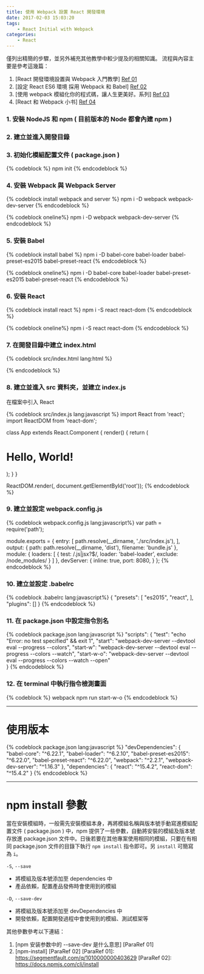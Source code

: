 ```yaml
---
title: 使用 Webpack 設置 React 開發環境
date: 2017-02-03 15:03:20
tags:
    - React Initial with Webpack    
categories:
    - React
---
```

僅列出精簡的步驟，並另外補充其他教學中較少提及的相關知識。
流程與內容主要是參考這幾篇：
1. [React 開發環境設置與 Webpack 入門教學] [Ref 01]
2. [設定 React ES6 環境 採用 Webpack 和 Babel] [Ref 02]
1. [使用 webpack 模組化你的程式碼，讓人生更美好。系列] [Ref 03]
2. [React 和 Webpack 小书] [Ref 04]

[Ref 01]: https://github.com/kdchang/reactjs101/blob/master/Ch02/webpack-dev-enviroment.md
[Ref 02]: http://jason-wang.logdown.com/posts/605416
[Ref 03]: http://ithelp.ithome.com.tw/users/20069901/ironman/1074
[Ref 04]: https://hainuo.gitbooks.io/react-webpack-cookbook/content/index.html

<!-- more -->

### 1. 安裝 NodeJS 和 npm ( 目前版本的 Node 都會內建 npm )

### 2. 建立並進入開發目錄

### 3. 初始化模組配置文件 ( package.json )
{% codeblock %}
npm init
{% endcodeblock %}

### 4. 安裝 Webpack 與 Webpack Server
{% codeblock install webpack and server %}
npm i -D webpack
         webpack-dev-server
{% endcodeblock %}

{% codeblock oneline%}
npm i -D webpack webpack-dev-server
{% endcodeblock %}

### 5. 安裝 Babel
{% codeblock install babel %}
npm i -D babel-core
         babel-loader
         babel-preset-es2015
         babel-preset-react
{% endcodeblock %}

{% codeblock oneline%}
npm i -D babel-core babel-loader babel-preset-es2015 babel-preset-react
{% endcodeblock %}

### 6. 安裝 React
{% codeblock install react %}
npm i -S react
         react-dom
{% endcodeblock %}

{% codeblock oneline%}
npm i -S react react-dom
{% endcodeblock %}

### 7. 在開發目錄中建立 index.html
{% codeblock src/index.html lang:html %}
<!DOCTYPE html>
<html lang="en">
<head>
    <meta charset="UTF-8">
    <title>React Setup</title>
</head>
<body>
    <div id="root"></div>
    <script src="./dist/bundle.js"></script>
</body>
</html>
{% endcodeblock %}

### 8. 建立並進入 src 資料夾，並建立 index.js
在檔案中引入 React

{% codeblock src/index.js lang:javascript %}
import React from 'react';
import ReactDOM from 'react-dom';

class App extends React.Component {
  render() {
    return (
      <h1>Hello, World!</h1>
    );
  }
}

ReactDOM.render(<App />, document.getElementById('root'));
{% endcodeblock %}


### 9. 建立並設定 webpack.config.js
{% codeblock webpack.config.js lang:javascript%}
var path = require('path');

module.exports = {
    entry: [
        path.resolve(__dirname, './src/index.js'),
    ],
    output: {
        path: path.resolve(__dirname, 'dist'),
        filename: 'bundle.js'
    },
    module: {
        loaders: [
            {
                test: /.js|jsx?$/,
                loader: 'babel-loader',
                exclude: /node_modules/
            }
        ]
    },
    devServer: {
        inline: true,
        port: 8080,
    }
};
{% endcodeblock %}

### 10. 建立並設定 .babelrc
{% codeblock .babelrc lang:javascript%}
{
  "presets": [
    "es2015",
    "react",
  ],
  "plugins": []
}
{% endcodeblock %}

### 11. 在 package.json 中設定指令別名
{% codeblock package.json lang:javascript %}
  "scripts": {
    "test": "echo \"Error: no test specified\" && exit 1",
    "start": "webpack-dev-server --devtool eval --progress --colors",
    "start-w": "webpack-dev-server --devtool eval --progress --colors --watch",
    "start-w-o": "webpack-dev-server --devtool eval --progress --colors --watch --open"    
  }
{% endcodeblock %}

### 12. 在 terminal 中執行指令檢測畫面
{% codeblock %}
  webpack
  npm run start-w-o
{% endcodeblock %}

---

# 使用版本
{% codeblock package.json lang:javascript %}
"devDependencies": {
  "babel-core": "^6.22.1",
  "babel-loader": "^6.2.10",
  "babel-preset-es2015": "^6.22.0",
  "babel-preset-react": "^6.22.0",
  "webpack": "^2.2.1",
  "webpack-dev-server": "^1.16.3"
},
"dependencies": {
  "react": "^15.4.2",
  "react-dom": "^15.4.2"
}
{% endcodeblock %}

---

# npm install 參數
當在安裝模組時，一般需先安裝模組本身，再將模組名稱與版本號手動寫進模組配置文件 ( package.json ) 中，npm 提供了一些參數，自動將安裝的模組及版本號存放進 package.json 文件中。日後若要在其他專案使用相同的模組，只要在有相同 package.json 文件的目錄下執行 `npm install` 指令即可。另 `install` 可簡寫為 `i`。

`-S`, `--save` 
- 將模組及版本號添加至 dependencies 中
- 產品依賴，配置產品發佈時會使用到的模組

`-D`, `--save-dev` 
- 將模組及版本號添加至 devDependencies 中
- 開發依賴，配置開發過程中會使用到的模組、測試框架等

其他參數參考以下連結：
1. [npm 安装参数中的 --save-dev 是什么意思] [ParaRef 01]
2. [npm-install] [ParaRef 02]
[ParaRef 01]: https://segmentfault.com/q/1010000000403629
[ParaRef 02]: https://docs.npmjs.com/cli/install